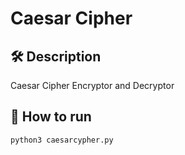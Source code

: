 # Caesar Cipher

## 🛠️ Description
<!--Remove the below lines and add yours -->
Caesar Cipher Encryptor and Decryptor

## 🌟 How to run
<!--Remove the below lines and add yours -->
```bash
python3 caesarcypher.py 
```
